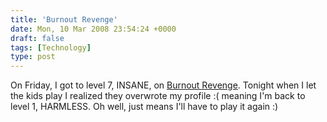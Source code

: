 ```yaml
---
title: 'Burnout Revenge'
date: Mon, 10 Mar 2008 23:54:24 +0000
draft: false
tags: [Technology]
type: post
---
```


On Friday, I got to level 7, INSANE, on [Burnout Revenge](http://www.ea.com/official/burnout/revenge/us/home.jsp). Tonight when I let the kids play I realized they overwrote my profile :( meaning I'm back to level 1, HARMLESS. Oh well, just means I'll have to play it again :)